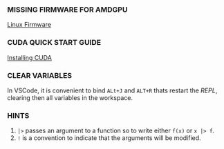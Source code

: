 ### MISSING FIRMWARE FOR AMDGPU 
[Linux Firmware](https://kernel.googlesource.com/pub/scm/linux/kernel/git/firmware/linux-firmware.git)
### CUDA QUICK START GUIDE
[Installing CUDA](https://docs.nvidia.com/cuda/cuda-quick-start-guide/index.html#)
### CLEAR VARIABLES
In VSCode, it is convenient to bind `ALt+J` and `ALT+R` thats restart the _REPL_, clearing then all variables in the workspace.
### HINTS
1. `|>` passes an argument to a function so to write either `f(x)` or `x |> f`.
1. `!` is a convention to indicate that the arguments will be modified.
